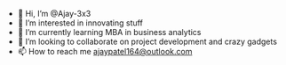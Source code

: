 - 👋 Hi, I’m @Ajay-3x3
- 👀 I’m interested in innovating stuff
- 🌱 I’m currently learning MBA in business analytics
- 💞️ I’m looking to collaborate on project development and crazy gadgets
- 📫 How to reach me ajaypatel164@outlook.com

<!---
Ajay-3x3/Ajay-3x3 is a ✨ special ✨ repository because its `README.md` (this file) appears on your GitHub profile.
You can click the Preview link to take a look at your changes.
--->
